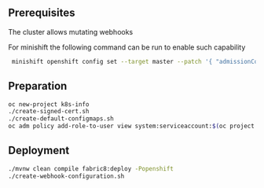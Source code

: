 ## Prerequisites

The cluster allows mutating webhooks

For minishift the following command can be run to enable such capability

```bash
 minishift openshift config set --target master --patch '{ "admissionConfig": { "pluginConfig": { "MutatingAdmissionWebhook": { "configuration": {  "apiVersion": "v1",  "disable": false,  "kind": "DefaultAdmissionConfig" } } } }, "kubernetesMasterConfig": { "controllerArguments": { "cluster-signing-cert-file": [ "ca.crt" ], "cluster-signing-key-file": [ "ca.key" ] } } }'
```

## Preparation

```bash
oc new-project k8s-info
./create-signed-cert.sh
./create-default-configmaps.sh
oc adm policy add-role-to-user view system:serviceaccount:$(oc project -q):kubernetes-info-webhook -n $(oc project -q)
```

## Deployment 

```bash
./mvnw clean compile fabric8:deploy -Popenshift
./create-webhook-configuration.sh
```